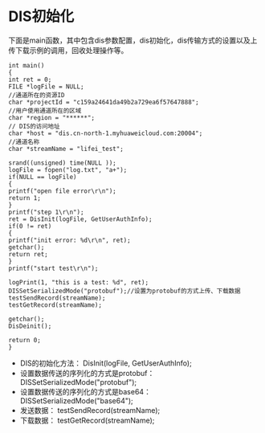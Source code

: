 # DIS初始化<a name="dayu_06_0076"></a>

下面是main函数，其中包含dis参数配置，dis初始化，dis传输方式的设置以及上传下载示例的调用，回收处理操作等。

```
int main()
{
int ret = 0;
FILE *logFile = NULL;
//通道所在的资源ID
char *projectId = "c159a24641da49b2a729ea6f57647888";
//用户使用通道所在的区域
char *region = "******";
// DIS的访问地址
char *host = "dis.cn-north-1.myhuaweicloud.com:20004";
//通道名称
char *streamName = "lifei_test";

srand((unsigned) time(NULL ));
logFile = fopen("log.txt", "a+");
if(NULL == logFile)
{
printf("open file error\r\n");
return 1;
}
printf("step 1\r\n");
ret = DisInit(logFile, GetUserAuthInfo);
if(0 != ret)
{
printf("init error: %d\r\n", ret);
getchar();
return ret;
}
printf("start test\r\n");

logPrint(1, "this is a test: %d", ret);
DISSetSerializedMode("protobuf");//设置为protobuf的方式上传、下载数据
testSendRecord(streamName);
testGetRecord(streamName);

getchar();
DisDeinit();

return 0;
}
```

-   DIS的初始化方法： DisInit\(logFile, GetUserAuthInfo\);
-   设置数据传送的序列化的方式是protobuf： DISSetSerializedMode\("protobuf"\);
-   设置数据传送的序列化的方式是base64： DISSetSerializedMode\("base64"\);
-   发送数据： testSendRecord\(streamName\);
-   下载数据： testGetRecord\(streamName\);

